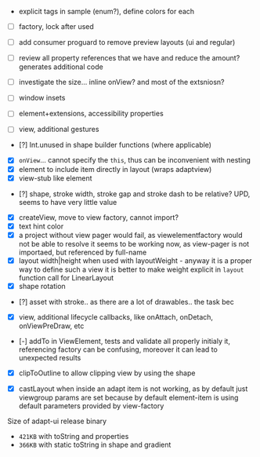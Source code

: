 * explicit tags in sample (enum?), define colors for each

- [ ] factory, lock after used

- [ ] add consumer proguard to remove preview layouts (ui and regular)
- [ ] review all property references that we have and reduce the amount? generates additional code
- [ ] investigate the size... inline onView? and most of the extsniosn?
- [ ] window insets
- [ ] element+extensions, accessibility properties
- [ ] view, additional gestures

- [?] Int.unused in shape builder functions (where applicable)
- [x] `onView`... cannot specify the `this`, thus can be inconvenient with nesting
- [x] element to include item directly in layout (wraps adaptview)
- [x] view-stub like element
- [?] shape, stroke width, stroke gap and stroke dash to be relative?
  UPD, seems to have very little value
- [x] createView, move to view factory, cannot import?
- [x] text hint color
- [x] a project without view pager would fail, as viewelementfactory would not be able to resolve it
  seems to be working now, as view-pager is not importaed, but referenced by full-name
- [X] layout width|height when used with layoutWeight - anyway it is a proper way to define such a
  view it is better to make weight explicit in `layout` function call for LinearLayout
- [X] shape rotation
- [?] asset with stroke.. as there are a lot of drawables.. the task bec
- [x] view, additional lifecycle callbacks, like onAttach, onDetach, onViewPreDraw, etc
- [-] addTo in ViewElement, tests and validate all properly initialy it, referencing factory can be
  confusing, moreover it can lead to unexpected results
- [x] clipToOutline to allow clipping view by using the shape
- [x] castLayout when inside an adapt item is not working, as by default just viewgroup params are
  set because by default element-item is using default parameters provided by view-factory
  

Size of adapt-ui release binary
- `421KB` with toString and properties
- `366KB` with static toString in shape and gradient
